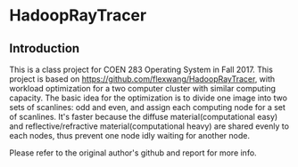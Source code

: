 HadoopRayTracer
===============
 
 
## Introduction
This is a class project for COEN 283 Operating System in Fall 2017. This project is based on https://github.com/flexwang/HadoopRayTracer, with workload optimization for a two computer cluster with similar computing capacity. The basic idea for the optimization is to divide one image into two sets of scanlines: odd and even, and assign each computing node for a set of scanlines. It's faster because the diffuse material(computational easy) and reflective/refractive material(computational heavy) are shared evenly to each nodes, thus prevent one node idly waiting for another node. 

Please refer to the original author's github and report for more info.


